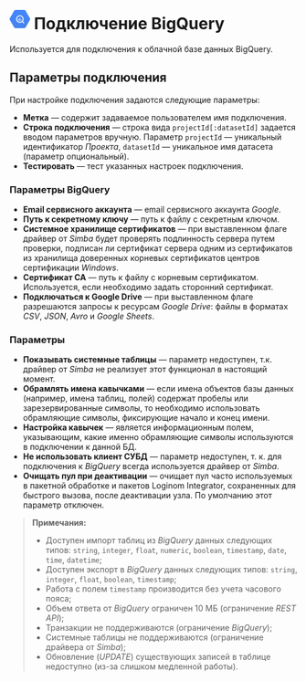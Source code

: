 # ![](../../../images/icons/data-sources/db-bigquery_default.svg) Подключение BigQuery

Используется для подключения к облачной базе данных BigQuery.

## Параметры подключения

При настройке подключения задаются следующие параметры:

* **Метка** — содержит задаваемое пользователем имя подключения.
* **Строка подключения** — строка вида `projectId[:datasetId]` задается вводом параметров вручную. Параметр `projectId` — уникальный идентификатор *Проекта*, `datasetId` — уникальное имя датасета (параметр опциональный).
* **Тестировать** — тест указанных настроек подключения.

### Параметры BigQuery

* **Email сервисного аккаунта** — email сервисного аккаунта *Google*.
* **Путь к секретному ключу** — путь к файлу с секретным ключом.
* **Системное хранилище сертификатов** — при выставленном флаге драйвер от *Simba* будет проверять подлинность сервера путем проверки, подписан ли сертификат сервера одним из сертификатов из хранилища доверенных корневых сертификатов центров сертификации *Windows*.
* **Сертификат CA** —  путь к файлу с корневым сертификатом. Используется, если необходимо задать сторонний сертификат.
* **Подключаться к Google Drive** — при выставленном флаге разрешаются запросы к ресурсам *Google Drive*: файлы в форматах *CSV*, *JSON*, *Avro* и *Google Sheets*.

### Параметры

* **Показывать системные таблицы** — параметр недоступен, т.к. драйвер от *Simba* не реализует этот функционал в настоящий момент.
* **Обрамлять имена кавычками** — если имена объектов базы данных (например, имена таблиц, полей) содержат пробелы или зарезервированные символы, то необходимо использовать обрамляющие символы, фиксирующие начало и конец имени.
* **Настройка кавычек** — является информационным полем, указывающим, какие именно обрамляющие символы используются в подключении к данной БД.
* **Не использовать клиент СУБД** — параметр недоступен, т. к. для подключения к *BigQuery* всегда используется драйвер от *Simba*.
* **Очищать пул при деактивации** — очищает пул часто используемых в пакетной обработке и пакетов Loginom Integrator, сохраненных для быстрого вызова, после деактивации узла. По умолчанию этот параметр отключен.

> **Примечания:**
>
> * Доступен импорт таблиц из *BigQuery* данных следующих типов: `string`, `integer`, `float`, `numeric`, `boolean`, `timestamp`, `date`, `time`, `datetime`;
> * Доступен экспорт в *BigQuery* данных следующих типов: `string`, `integer`, `float`, `boolean`, `timestamp`;
> * Работа с полем `timestamp` производится без учета часового пояса;
> * Объем ответа от *BigQuery* ограничен 10 МБ (ограничение *REST API*);
> * Транзакции не поддерживаются (ограничение *BigQuery*);
> * Системные таблицы не поддерживаются (ограничение драйвера от *Simba*);
> * Обновление (*UPDATE*) существующих записей в таблице недоступно (из-за слишком медленной работы).
